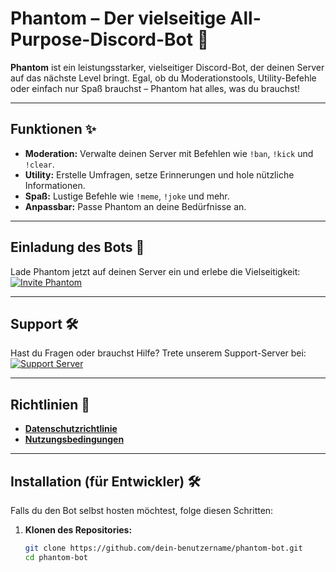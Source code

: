 # Phantom – Der vielseitige All-Purpose-Discord-Bot 👻

**Phantom** ist ein leistungsstarker, vielseitiger Discord-Bot, der deinen Server auf das nächste Level bringt. Egal, ob du Moderationstools, Utility-Befehle oder einfach nur Spaß brauchst – Phantom hat alles, was du brauchst!

---

## Funktionen ✨
- **Moderation:** Verwalte deinen Server mit Befehlen wie `!ban`, `!kick` und `!clear`.  
- **Utility:** Erstelle Umfragen, setze Erinnerungen und hole nützliche Informationen.  
- **Spaß:** Lustige Befehle wie `!meme`, `!joke` und mehr.  
- **Anpassbar:** Passe Phantom an deine Bedürfnisse an.  

---

## Einladung des Bots 🚀
Lade Phantom jetzt auf deinen Server ein und erlebe die Vielseitigkeit:  
[![Invite Phantom](https://img.shields.io/badge/Invite-Phantom-blue?style=for-the-badge&logo=discord)](https://discord.com/oauth2/authorize?client_id=DEINE_BOT_ID&scope=bot&permissions=8)

---

## Support 🛠️
Hast du Fragen oder brauchst Hilfe? Trete unserem Support-Server bei:  
[![Support Server](https://img.shields.io/badge/Support-Server-green?style=for-the-badge&logo=discord)](https://discord.gg/DEIN_SUPPORT_SERVER_LINK)

---

## Richtlinien 📜
- **[Datenschutzrichtlinie](https://vqvzi.github.io/datenschutz.html)**  
- **[Nutzungsbedingungen](https://vqvzi.github.io/nutzungsbedingungen.html)**  

---

## Installation (für Entwickler) 🛠️
Falls du den Bot selbst hosten möchtest, folge diesen Schritten:

1. **Klonen des Repositories:**  
   ```bash
   git clone https://github.com/dein-benutzername/phantom-bot.git
   cd phantom-bot
